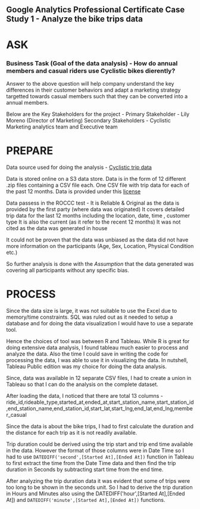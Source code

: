 ## Google Analytics Professional Certificate Case Study 1 - Analyze the bike trips data

# ASK

### Business Task (Goal of the data analysis) - How do annual members and casual riders use Cyclistic bikes dierently?

Answer to the above question will help company understand the key differences in their customer behaviors and adapt a marketing strategy targetted towards casual members such that they can be converted into a annual members.

Below are the Key Stakeholders for the project - 
  Primary Stakeholder - Lily Moreno (Director of Marketing)
  Secondary Stakeholders - Cyclistic Marketing analytics team and Executive team

# PREPARE

Data source used for doing the analysis - [Cyclistic trip data](https://divvy-tripdata.s3.amazonaws.com/index.html)

Data is stored online on a S3 data store. Data is in the form of 12 different .zip files containing a CSV file each. One CSV file with trip data for each of the past 12 months.
Data is provided under this [license](https://www.divvybikes.com/data-license-agreement)

Data passess in the ROCCC test -
  It is Reliable & Original as the data is provided by the first party (where data was originated)
  It covers detailed trip data for the last 12 months including the location, date, time , customer type
  It is also the current (as it refer to the recent 12 months)
  It was not cited as the data was generated in house
  
It could not be proven that the data was unbiased as the data did not have more information on the participants (Age, Sex, Location, Physical Condition etc.)

So further analysis is done with the *Assumption* that the data generated was covering all participants without any specific bias.

# PROCESS

Since the data size is large, it was not suitable to use the Excel due to memory/time constraints. SQL was ruled out as it needed to setup a database and for doing the data visualization I would have to use a separate tool. 

Hence the choices of tool was between R and Tableau. While R is great for doing extensive data analysis, I found tableau much easier to process and analyze the data. Also the time I could save in writing the code for processing the data, I was able to use it in visualizing the data. In nutshell, Tableau Public edition was my choice for doing the data analysis.

Since, data was available in 12 separate CSV files, I had to create a union in Tableau so that I can do the analysis on the complete dataset.

After loading the data, I noticed that there are total 13 columns - ride_id,rideable_type,started_at,ended_at,start_station_name,start_station_id,end_station_name,end_station_id,start_lat,start_lng,end_lat,end_lng,member_casual

Since the data is about the bike trips, I had to first calculate the duration and the distance for each trip as it is not readily available.

Trip duration could be derived using the trip start and trip end time available in the data. However the format of those columns were in Date Time so I had to use `DATEDIFF('second',[Started At],[Ended At])` function in Tableau to first extract the time from the Date Time data and then find the trip duration in Seconds by subtracting start time from the end time.

After analyzing the trip duration data it was evident that some of trips were too long to be shown in the seconds unit. So I had to derive the trip duration in Hours and Minutes also using the DATEDIFF('hour',[Started At],[Ended At]) and `DATEDIFF('minute',[Started At],[Ended At])` functions.






  

  
